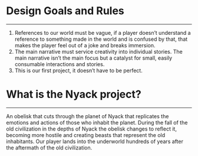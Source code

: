 # Design Goals and Rules
---
1. References to our world must be vague, if a player doesn’t understand a reference to something made in the world and is confused by that, that makes the player feel out of a joke and breaks immersion.
2. The main narrative must service creativity into individual stories. The main narrative isn’t the main focus but a catalyst for small, easily consumable interactions and stories.
3. This is our first project, it doesn’t have to be perfect.

# What is the Nyack project?
---
An obelisk that cuts through the planet of Nyack that replicates the emotions and actions of those who inhabit the planet. During the fall of the old civilization in the depths of Nyack the obelisk changes to reflect it, becoming more hostile and creating beasts that represent the old inhabitants. Our player lands into the underworld hundreds of years after the aftermath of the old civilization.